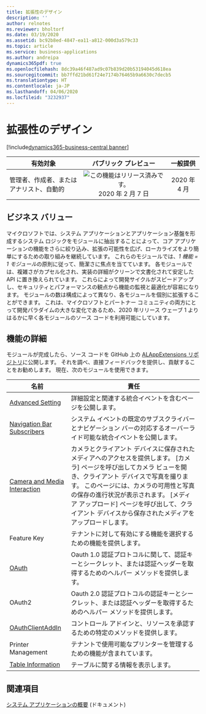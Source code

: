 ```yaml
---
title: 拡張性のデザイン
description: ''
author: relnotes
ms.reviewer: bholtorf
ms.date: 03/19/2020
ms.assetid: bc92b8ed-4847-ea11-a812-000d3a579c33
ms.topic: article
ms.service: business-applications
ms.author: andreipa
dynamics365pdf: true
ms.openlocfilehash: 8dc39a46f487ad9c07b839d20b53194045d618ea
ms.sourcegitcommit: bb7ffd21bd61f24e7174b76465b9a6630c7decb5
ms.translationtype: HT
ms.contentlocale: ja-JP
ms.lasthandoff: 04/06/2020
ms.locfileid: "3232937"
---
```

# <a name="design-for-extensibility"></a>拡張性のデザイン
[!include[dynamics365-business-central banner](../includes/dynamics365-business-central.md)]

| 有効対象    |  パブリック プレビュー | 一般提供 | 
| ---------- | :----------: |:----------: |
|管理者、作成者、またはアナリスト、自動的|![この機能はリリース済みです。](/dynamics365-release-plan/media/green-checkmark.png "この機能はリリース済みです。") 2020 年 2 月 7 日| 2020 年 4 月|




## <a name="business-value"></a>ビジネス バリュー
マイクロソフトでは、システム アプリケーションとアプリケーション基盤を形成するシステム ロジックをモジュールに抽出することによって、コア アプリケーションの機能をさらに絞り込み、拡張の可能性を広げ、ローカライズをより簡単にするための取り組みを継続しています。 これらのモジュールでは、*1 機能 = 1 モジュール*の原則に従って、簡潔さに焦点を当てています。 各モジュールでは、複雑さがカプセル化され、実装の詳細がクリーンで文書化されて安定した API に置き換えられています。 これらによって開発サイクルがスピードアップし、セキュリティとパフォーマンスの観点から機能の監視と最適化が容易になります。 モジュールの数は構成によって異なり、各モジュールを個別に拡張することができます。 これは、マイクロソフトとパートナー コミュニティの両方にとって開発パラダイムの大きな変化であるため、2020 年リリース ウェーブ 1 よりはるかに早く各モジュールのソース コードを利用可能にしています。

## <a name="feature-details"></a>機能の詳細
モジュールが完成したら、ソース コードを GitHub 上の [ALAppExtensions リポジトリ](https://github.com/Microsoft/ALAppExtensions)に公開します。 それを調べ、直接フィードバックを提供し、貢献することをお勧めします。 現在、次のモジュールを使用できます。

|名前|責任|
|---|---|
|[Advanced Setting](https://github.com/microsoft/ALAppExtensions/tree/master/Modules/System/Advanced%20Settings)| 詳細設定と関連する統合イベントを含むページを公開します。|
|[Navigation Bar Subscribers](https://github.com/microsoft/ALAppExtensions/tree/master/Modules/System/Navigation%20Bar%20Subscribers)| システム イベントの既定のサブスクライバーとナビゲーション バーの対応するオーバーライド可能な統合イベントを公開します。|
|[Camera and Media Interaction](https://github.com/microsoft/ALAppExtensions/tree/master/Modules/System/Camera%20and%20Media%20Interaction)| カメラとクライアント デバイスに保存されたメディアへのアクセスを提供します。 [カメラ] ページを呼び出してカメラ ビューを開き、クライアント デバイスで写真を撮ります。 このページには、カメラの可用性と写真の保存の進行状況が表示されます。 [メディア アップロード] ページを呼び出して、クライアント デバイスから保存されたメディアをアップロードします。|
|Feature Key| テナントに対して有効にする機能を選択するための機能を提供します。|
|[OAuth](https://github.com/microsoft/ALAppExtensions/tree/master/Modules/System/OAuth)| Oauth 1.0 認証プロトコルに関して、認証キーとシークレット、または認証ヘッダーを取得するためのヘルパー メソッドを提供します。|
|OAuth2| Oauth 2.0 認証プロトコルの認証キーとシークレット、または認証ヘッダーを取得するためのヘルパー メソッドを提供します。|
|[OAuthClientAddIn](https://github.com/microsoft/ALAppExtensions/tree/master/Modules/System/OAuthClientAddIn)| コントロール アドインと、リソースを承認するための特定のメソッドを提供します。|
|Printer Management|テナントで使用可能なプリンターを管理するための機能が含まれています。|
|[Table Information](https://github.com/microsoft/ALAppExtensions/tree/master/Modules/System/Table%20Information)| テーブルに関する情報を表示します。|

<!--feature detail end -->










## <a name="see-also"></a>関連項目


<!--docs start-->
[システム アプリケーションの概要](https://docs.microsoft.com/dynamics365/business-central/dev-itpro/developer/devenv-system-application-overview) (ドキュメント)
<!--docs end-->

